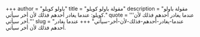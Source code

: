 +++
author = "باولو كويلو"
title = "مقولة باولو كويلو"
description = "مقولة باولو كويلو: عندما يغادر أحدهم فذلك لأن أخر سيأتي."
quote = '''عندما يغادر أحدهم فذلك لأن أخر سيأتي.''' 
slug = "عندما-يغادر-أحدهم-فذلك-لأن-أخر-سيأتي"
+++
عندما يغادر أحدهم فذلك لأن أخر سيأتي.
